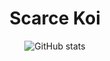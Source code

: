 <h1 align=center>
Scarce Koi
</h3>
<p align="center">
  <img src="https://github-readme-stats.vercel.app/api?username=scarcekoi&bg_color=1e1e2e&text_color=cdd6f4&icon_color=cba6f7&title_color=94e2d5" alt="GitHub stats" />
</p>
